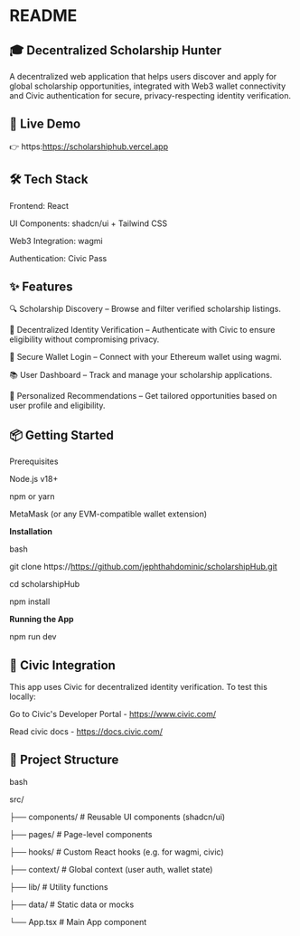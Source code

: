 # README

## 🎓 Decentralized Scholarship Hunter
A decentralized web application that helps users discover and apply for global scholarship opportunities, integrated with Web3 wallet connectivity and Civic authentication for secure, privacy-respecting identity verification.

## 🔗 Live Demo
👉 https:https://scholarshiphub.vercel.app

## 🛠️ Tech Stack
Frontend: React

UI Components: shadcn/ui + Tailwind CSS

Web3 Integration: wagmi

Authentication: Civic Pass

## ✨ Features
🔍 Scholarship Discovery – Browse and filter verified scholarship listings.

🦾 Decentralized Identity Verification – Authenticate with Civic to ensure eligibility without compromising privacy.

🔐 Secure Wallet Login – Connect with your Ethereum wallet using wagmi.

📚 User Dashboard – Track and manage your scholarship applications.

🧠 Personalized Recommendations – Get tailored opportunities based on user profile and eligibility.

## 📦 Getting Started

Prerequisites

Node.js v18+

npm or yarn

MetaMask (or any EVM-compatible wallet extension)

**Installation**

bash

git clone https://https://github.com/jephthahdominic/scholarshipHub.git

cd scholarshipHub

npm install

**Running the App**

npm run dev

## 🔐 Civic Integration

This app uses Civic for decentralized identity verification. To test this locally:

Go to Civic's Developer Portal - https://www.civic.com/

Read civic docs - https://docs.civic.com/

## 🧩 Project Structure 
bash

src/

├── components/        # Reusable UI components (shadcn/ui)

├── pages/             # Page-level components

├── hooks/             # Custom React hooks (e.g. for wagmi, civic)

├── context/           # Global context (user auth, wallet state)

├── lib/               # Utility functions

├── data/              # Static data or mocks

└── App.tsx            # Main App component
